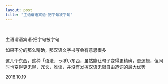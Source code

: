 ```yaml
---
layout: post
title: "主语谓语宾语·把字句被字句"
---
```


  
&nbsp;
&nbsp;

主语谓语宾语·把字句被字句

如果不分的那么精确，那汉语文字书写会有意思很多

这几个东西，这种「语法」っぽい东西，虽然能让句子变得更精确，更逻辑，但同时也变得更无聊，冗长，难读，并没有发挥汉语无限自由造词的最大优势

2018.10.19
